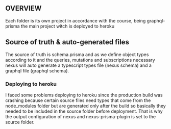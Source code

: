 ## OVERVIEW
Each folder is its own project in accordance with the course, being graphql-prisma the main project witch is deployed to heroku

## Source of truth & auto-generated files
The source of truth is schema.prisma and as we define object types according to it and the queries, mutations and subscriptions necessary nexus will auto generate a typescript types file (nexus schema) and a graphql file (graphql schema).


### Deploying to heroku
I faced some problems deploying to heroku since the production build was crashing because certain source files need types that come from the node_modules folder but are generated only after the build so basically they needed to be included in the source folder before deployment. That is why the output configuration of nexus and nexus-prisma-plugin is set to the source folder. 